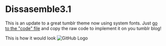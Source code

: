 # Dissasemble3.1
This is an update to a great tumblr theme now using system fonts. Just [go to the "code" file](https://github.com/danilosierrac/Dissasemble3.1/blob/master/disassemble3-1.html) and copy the raw code to implement it on you tumblr blog!

This is how it would look
![GitHub Logo](https://github.com/danilosierrac/Dissasemble3.1/blob/master/disassemble%203.0.png)
